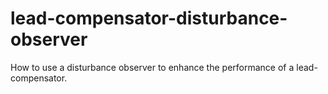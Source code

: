 # lead-compensator-disturbance-observer
How to use a disturbance observer to enhance the performance of a lead-compensator.
